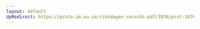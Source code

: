 ```yaml
---
layout: default
UpRedirect: https://pruto.im.uu.se/riksdagen-records-pdf/1876/prot-1876--ak--012/prot-1876--ak--012_030.pdf
---
```


